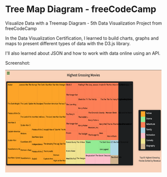 # Tree Map Diagram - freeCodeCamp

Visualize Data with a Treemap Diagram - 5th Data Visualization Project from freeCodeCamp 

In the Data Visualization Certification, I learned to build charts, graphs and maps to present 
different types of data with the D3.js library.

I'll also learned about JSON and how to work with data online using an API.

Screenshot: 

<img src="https://github.com/tomasproanop/tree-map-fcc/blob/main/tree-map.jpg" width="500" height="327">




